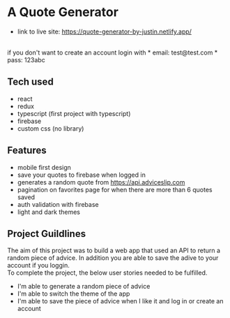 # A Quote Generator

* link to live site: https://quote-generator-by-justin.netlify.app/
<br/>
if you don't want to create an account login with
* email: test@test.com 
* pass: 123abc

## Tech used

* react
* redux
* typescript (first project with typescript)
* firebase
* custom css (no library)

## Features

* mobile first design
* save your quotes to firebase when logged in
* generates a random quote from https://api.adviceslip.com
* pagination on favorites page for when there are more than 6 quotes saved
* auth validation with firebase
* light and dark themes

## Project Guildlines 

The aim of this project was to build a web app that used an API to return a random piece of advice. In addition you are able to save the adive to your account if you loggin.
<br/>
To complete the project, the below user stories needed to be fulfilled.
* I'm able to generate a random piece of advice
* I'm able to switch the theme of the app
* I'm able to save the piece of advice when I like it and log in or create an account
